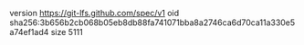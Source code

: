 version https://git-lfs.github.com/spec/v1
oid sha256:3b656b2cb068b05eb8db88fa741071bba8a2746ca6d70ca11a330e5a74ef1ad4
size 5111

